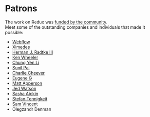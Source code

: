 # Patrons

The work on Redux was [funded by the community](https://www.patreon.com/reactdx).  
Meet some of the outstanding companies and individuals that made it possible:

* [Webflow](https://github.com/webflow)
* [Ximedes](https://www.ximedes.com/)
* [Herman J. Radtke III](http://hermanradtke.com)
* [Ken Wheeler](http://kenwheeler.github.io/)
* [Chung Yen Li](https://www.facebook.com/prototocal.lee)
* [Sunil Pai](https://twitter.com/threepointone)
* [Charlie Cheever](https://twitter.com/ccheever)
* [Eugene G](https://twitter.com/e1g)
* [Matt Apperson](https://twitter.com/mattapperson)
* [Jed Watson](https://twitter.com/jedwatson)
* [Sasha Aickin](https://twitter.com/xander76)
* [Stefan Tennigkeit](https://twitter.com/whobubble)
* [Sam Vincent](https://twitter.com/samvincent)
* Olegzandr Denman
